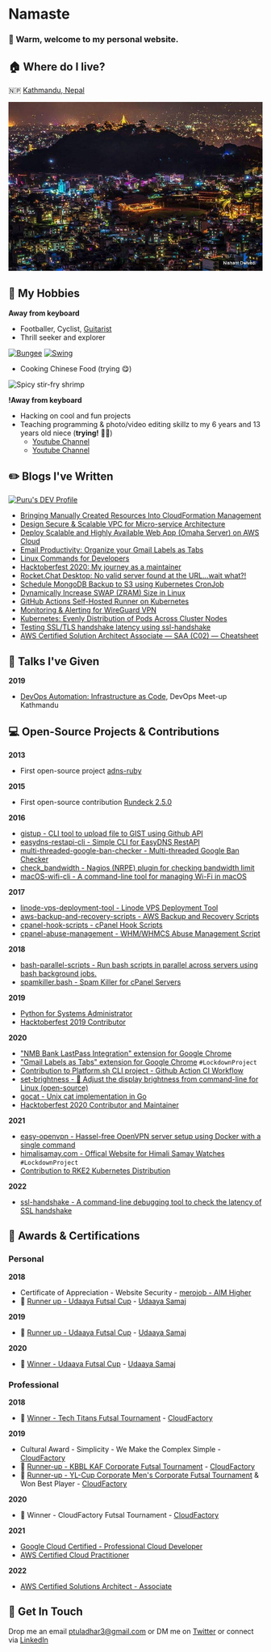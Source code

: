 # Namaste

### :pray: Warm, welcome to my personal website.

## :house: Where do I live?

🇳🇵 [Kathmandu, Nepal](https://en.wikipedia.org/wiki/Kathmandu)

![Beautiful city of Kathmandu at night](images/kathmandu.jpg)

## :bicyclist: My Hobbies
**Away from keyboard**
- Footballer, Cyclist, [Guitarist](https://www.youtube.com/channel/UCpQaiAIOtOj-hs5vDe09WFQ)
- Thrill seeker and explorer

[![Bungee](https://user-images.githubusercontent.com/5674762/144253824-3755aa77-f61f-45d9-98a5-0ad8281719b9.png)](https://www.youtube.com/watch?v=6ItDkO3owgA)
[![Swing](https://user-images.githubusercontent.com/5674762/144254169-271426fe-df92-408a-bc0e-22aa0f12fe4a.png)](https://www.youtube.com/watch?v=7Ys0r1-VN9k)

- Cooking Chinese Food (trying 😋)

![Spicy stir-fry shrimp](https://user-images.githubusercontent.com/5674762/144254628-ca659012-ad37-43d9-945d-495db44495c2.png)


**!Away from keyboard**
- Hacking on cool and fun projects
- Teaching programming & photo/video editing skillz to my 6 years and 13 years old niece (__trying!__ :man_facepalming:)
  - [Youtube Channel](https://www.youtube.com/channel/UCCTrCgL_uH2FIm1_oyB1vVw)
  - [Youtube Channel](https://www.youtube.com/channel/UCa2qDmShRr5yn7IRjnU8OFg)

## :pencil2: Blogs I've Written


<a href="https://dev.to/ptuladhar3">
  <img src="https://d2fltix0v2e0sb.cloudfront.net/dev-badge.svg" alt="Puru's DEV Profile" height="30" width="30">
</a>

- [Bringing Manually Created Resources Into CloudFormation Management](https://medium.com/@ptuladhar3/bringing-manually-created-resources-into-cloudformation-management-ffd39b05d9f6?source=your_stories_page---------------------------)
- [Design Secure & Scalable VPC for Micro-service Architecture](https://medium.com/@ptuladhar3/design-secure-scalable-vpc-for-micro-service-architecture-1b58fbf128f4)
- [Deploy Scalable and Highly Available Web App (Omaha Server) on AWS Cloud](https://medium.com/@ptuladhar3/deploy-scalable-and-highly-available-web-app-omaha-server-on-aws-cloud-69e26df7c85b)
- [Email Productivity: Organize your Gmail Labels as Tabs](https://medium.com/@ptuladhar3/email-productivity-organize-your-gmail-labels-as-tabs-3c29acc7b350)
- [Linux Commands for Developers](https://medium.com/@ptuladhar3/linux-commands-for-developers-d88baba576b4)
- [Hacktoberfest 2020: My journey as a maintainer](https://medium.com/@ptuladhar3/hacktoberfest-2020-day-6-my-journey-as-a-maintainer-c347367469a7)
- [Rocket.Chat Desktop: No valid server found at the URL…wait what?!](https://medium.com/@ptuladhar3/rocket-chat-desktop-no-valid-server-found-at-the-url-wait-what-bde80748152a)
- [Schedule MongoDB Backup to S3 using Kubernetes CronJob](https://ptuladhar3.medium.com/schedule-mongodb-backup-to-s3-using-kubernetes-cronjob-79ca811e1fc0)
- [Dynamically Increase SWAP (ZRAM) Size in Linux](https://ptuladhar3.medium.com/dynamically-adjust-swap-zram-size-in-fedora-linux-78cd712808f2)
- [GitHub Actions Self-Hosted Runner on Kubernetes](https://ptuladhar3.medium.com/github-actions-self-hosted-runner-on-kubernetes-55d077520a31)
- [Monitoring & Alerting for WireGuard VPN](https://ptuladhar3.medium.com/wireguard-vpn-monitoring-alerting-e1e1d1eaaa4e)
- [Kubernetes: Evenly Distribution of Pods Across Cluster Nodes](https://ptuladhar3.medium.com/kubernetes-distributing-pods-evenly-across-cluster-c6bdc9b49699)
- [Testing SSL/TLS handshake latency using ssl-handshake](https://ptuladhar3.medium.com/testing-ssl-tls-handshake-latency-using-ssl-handshake-6a0c497890d1)
- [AWS Certified Solution Architect Associate — SAA (C02) — Cheatsheet](https://ptuladhar3.medium.com/aws-certified-solution-architect-associate-saa-c02-cheatsheet-67e0e53f6f68)

## :microphone: Talks I've Given

**2019**
- [DevOps Automation: Infrastructure as Code](https://drive.google.com/file/d/1Kd_Ncx1y6VCgl9C_f4baAacyKz96b5ux/view), DevOps Meet-up Kathmandu

## :computer: Open-Source Projects & Contributions
**2013**
- First open-source project [adns-ruby](https://github.com/tuladhar/adns-ruby)

**2015**
- First open-source contribution [Rundeck 2.5.0](https://docs.rundeck.com/news/2015/04/16/rundeck-2.5.0.html)

**2016**
- [gistup - CLI tool to upload file to GIST using Github API](https://github.com/tuladhar/gistup)
- [easydns-restapi-cli - Simple CLI for EasyDNS RestAPI](https://github.com/tuladhar/easydns-restapi-cli)
- [multi-threaded-google-ban-checker - Multi-threaded Google Ban Checker](https://github.com/tuladhar/multi-threaded-google-ban-checker)
- [check_bandwidth - Nagios (NRPE) plugin for checking bandwidth limit](https://github.com/tuladhar/check_bandwidth)
- [macOS-wifi-cli - A command-line tool for managing Wi-Fi in macOS](v)

**2017**
- [linode-vps-deployment-tool - Linode VPS Deployment Tool](https://github.com/tuladhar/linode-vps-deployment-tool)
- [aws-backup-and-recovery-scripts - AWS Backup and Recovery Scripts](https://github.com/tuladhar/aws-backup-and-recovery-scripts)
- [cpanel-hook-scripts - cPanel Hook Scripts](https://github.com/tuladhar/cpanel-hook-scripts)
- [cpanel-abuse-management - WHM/WHMCS Abuse Management Script](https://github.com/tuladhar/cpanel-abuse-management)

**2018**
- [bash-parallel-scripts - Run bash scripts in parallel across servers using bash background jobs.](https://github.com/tuladhar/bash-parallel-scripts)
- [spamkiller.bash - Spam Killer for cPanel Servers](https://github.com/tuladhar/spamkiller.bash)

**2019**
- [Python for Systems Administrator](https://github.com/tuladhar/Python-for-SysAdmin-Part-I)
- [Hacktoberfest 2019 Contributor](https://hacktoberfest.digitalocean.com/)

**2020**
- ["NMB Bank LastPass Integration" extension for Google Chrome](https://github.com/tuladhar/nmb-lastpass)
- ["Gmail Labels as Tabs" extension for Google Chrome](https://github.com/tuladhar/gmail-labels-as-tabs) `#LockdownProject`
- [Contribution to Platform.sh CLI project - Github Action CI Workflow](https://github.com/platformsh/platformsh-cli/pull/977)
- [set-brightness - 🔆 Adjust the display brightness from command-line for Linux (open-source)](https://github.com/tuladhar/set-brightness)
- [gocat - Unix cat implementation in Go](https://github.com/tuladhar/gocat)
- [Hacktoberfest 2020 Contributor and Maintainer](https://hacktoberfest.digitalocean.com/)

**2021**
- [easy-openvpn - Hassel-free OpenVPN server setup using Docker with a single command](https://github.com/tuladhar/easy-openvpn)
- [himalisamay.com - Offical Website for Himali Samay Watches](https://himalisamay.com) `#LockdownProject`
- [Contribution to RKE2 Kubernetes Distribution](https://github.com/rancher/rke2/pull/991)

**2022**
- [ssl-handshake - A command-line debugging tool to check the latency of SSL handshake](https://github.com/tuladhar/ssl-handshake)

## 🏅 Awards & Certifications
### Personal 
**2018**
- Certificate of Appreciation - Website Security - [merojob - AIM Higher](https://merojob.com/)
- 🥈 [Runner up - Udaaya Futsal Cup](https://www.facebook.com/events/united-futsal-ground/udaaya-futsal-cup-2018/331397714020080/) - [Udaaya Samaj](https://www.facebook.com/people/Udaaya-Samaj/100015641531412)

**2019**
- 🥈 [Runner up - Udaaya Futsal Cup](https://www.facebook.com/udaaya.futsal.cup/posts/congratulations-to-the-winner-and-runner-up-team-of-3rd-udaaya-futsal-cup-2019wi/2283801264971635/) - [Udaaya Samaj](https://www.facebook.com/people/Udaaya-Samaj/100015641531412)

**2020**
- 🥇 [Winner - Udaaya Futsal Cup](https://www.facebook.com/photo.php?fbid=2898863276838041&set=a.2898862840171418&type=3&theater) - [Udaaya Samaj](https://www.facebook.com/people/Udaaya-Samaj/100015641531412)

### Professional 

**2018**
- 🥇 [Winner - Tech Titans Futsal Tournament](https://techlekh.com/tech-titans-futsal-completed-cloud-factory-emerges-victorious/) - [CloudFactory](https://cloudfactory.com)

**2019**
- Cultural Award - Simplicity - We Make the Complex Simple - [CloudFactory](https://cloudfactory.com)
- 🥈 [Runner-up - KBBL KAF Corporate Futsal Tournament](https://glocalkhabar.com/kusom-organizes-kusom-annual-festival-kaf-2018/) - [CloudFactory](https://cloudfactory.com)
- 🥈 [Runner-up - YL-Cup Corporate Men's Corporate Futsal Tournament](https://www.facebook.com/ylnepal/photos/4-groups-of-yl-cup-corporate-mens-futsal/2502430073163769/) & Won Best Player - [CloudFactory](https://cloudfactory.com)

**2020**
- 🥇 Winner - CloudFactory Futsal Tournament - [CloudFactory](https://cloudfactory.com)


**2021**
- [Google Cloud Certified - Professional Cloud Developer](https://www.credential.net/7387f35e-a76d-4a0a-aa6a-1bdc31a040a4)
- [AWS Certified Cloud Practitioner](https://www.credly.com/badges/44c519e9-73a5-4228-ba97-b8cc118ef5f1/public_url)

**2022**
- [AWS Certified Solutions Architect - Associate](https://www.credly.com/badges/dc31c1fc-a3e1-4f3e-a94a-5d211bbc7c07/public_url)

## :handshake: Get In Touch
Drop me an email [ptuladhar3@gmail.com](mailto:ptuladhar3@gmail.com) or DM me on [Twitter](https://twitter.com/ptuladhar3) or connect via [LinkedIn](https://www.linkedin.com/in/ptuladhar3/)
